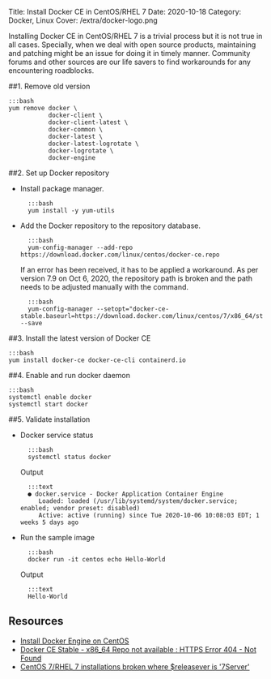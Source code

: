 Title: Install Docker CE in CentOS/RHEL 7
Date: 2020-10-18
Category: Docker, Linux
Cover: /extra/docker-logo.png

Installing Docker CE in CentOS/RHEL 7 is a trivial process but it is not true in all cases. Specially, when we deal with open source products, maintaining and patching might be an issue for doing it in timely manner. Community forums and other sources are our life savers to find workarounds for any encountering roadblocks.


##1. Remove old version

    :::bash
    yum remove docker \
               docker-client \
               docker-client-latest \
               docker-common \
               docker-latest \
               docker-latest-logrotate \
               docker-logrotate \
               docker-engine

##2. Set up Docker repository

* Install package manager.

        :::bash
        yum install -y yum-utils

* Add the Docker repository to the repository database.

        :::bash
        yum-config-manager --add-repo https://download.docker.com/linux/centos/docker-ce.repo

    If an error has been received, it has to be applied a workaround. As per version 7.9 on Oct 6, 2020, the repository path is broken and the path needs to be adjusted manually with the command.

        :::bash
        yum-config-manager --setopt="docker-ce-stable.baseurl=https://download.docker.com/linux/centos/7/x86_64/stable" --save

##3. Install the latest version of Docker CE

    :::bash
    yum install docker-ce docker-ce-cli containerd.io

##4. Enable and run docker daemon

    :::bash
    systemctl enable docker
    systemctl start docker

##5. Validate installation

* Docker service status

        :::bash
        systemctl status docker

    Output

        :::text
        ● docker.service - Docker Application Container Engine
           Loaded: loaded (/usr/lib/systemd/system/docker.service; enabled; vendor preset: disabled)
           Active: active (running) since Tue 2020-10-06 10:08:03 EDT; 1 weeks 5 days ago

* Run the sample image

        :::bash
        docker run -it centos echo Hello-World

    Output

        :::text
        Hello-World
       
## Resources

* [Install Docker Engine on CentOS](https://docs.docker.com/engine/install/centos/)
* [Docker CE Stable - x86_64 Repo not available : HTTPS Error 404 - Not Found](https://forums.docker.com/t/docker-ce-stable-x86-64-repo-not-available-https-error-404-not-found-https-download-docker-com-linux-centos-7server-x86-64-stable-repodata-repomd-xml/98965/4)
* [CentOS 7/RHEL 7 installations broken where $releasever is '7Server'](https://github.com/docker/for-linux/issues/1111)


